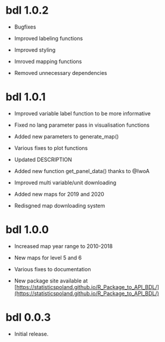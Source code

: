# bdl 1.0.2

* Bugfixes

* Improved labeling functions

* Improved styling

* Imroved mapping functions

* Removed unnecessary dependencies

# bdl 1.0.1

* Improved variable label function to be more informative

* Fixed no lang parameter pass in visualisation functions

* Added new parameters to generate_map()

* Various fixes to plot functions

* Updated DESCRIPTION

* Added new function get_panel_data() thanks to @IwoA

* Improved multi variable/unit downloading

* Added new maps for 2019 and 2020

* Redisgned map downloading system

# bdl 1.0.0

* Increased map year range to 2010-2018

* New maps for level 5 and 6

* Various fixes to documentation

* New package site available at [https://statisticspoland.github.io/R_Package_to_API_BDL/](https://statisticspoland.github.io/R_Package_to_API_BDL/)

# bdl 0.0.3

* Initial release.

